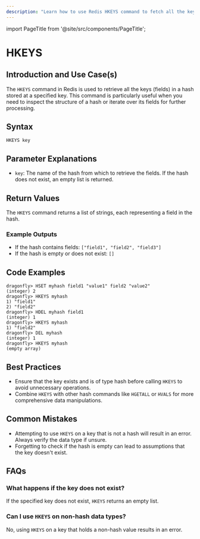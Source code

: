 ```yaml
---
description: "Learn how to use Redis HKEYS command to fetch all the keys in a hash. Make large dataset navigation simpler and faster."
---
```


import PageTitle from '@site/src/components/PageTitle';

# HKEYS

<PageTitle title="Redis HKEYS Explained (Better Than Official Docs)" />

## Introduction and Use Case(s)

The `HKEYS` command in Redis is used to retrieve all the keys (fields) in a hash stored at a specified key. This command is particularly useful when you need to inspect the structure of a hash or iterate over its fields for further processing.

## Syntax

```plaintext
HKEYS key
```

## Parameter Explanations

- `key`: The name of the hash from which to retrieve the fields. If the hash does not exist, an empty list is returned.

## Return Values

The `HKEYS` command returns a list of strings, each representing a field in the hash.

### Example Outputs

- If the hash contains fields: `["field1", "field2", "field3"]`
- If the hash is empty or does not exist: `[]`

## Code Examples

```cli
dragonfly> HSET myhash field1 "value1" field2 "value2"
(integer) 2
dragonfly> HKEYS myhash
1) "field1"
2) "field2"
dragonfly> HDEL myhash field1
(integer) 1
dragonfly> HKEYS myhash
1) "field2"
dragonfly> DEL myhash
(integer) 1
dragonfly> HKEYS myhash
(empty array)
```

## Best Practices

- Ensure that the key exists and is of type hash before calling `HKEYS` to avoid unnecessary operations.
- Combine `HKEYS` with other hash commands like `HGETALL` or `HVALS` for more comprehensive data manipulations.

## Common Mistakes

- Attempting to use `HKEYS` on a key that is not a hash will result in an error. Always verify the data type if unsure.
- Forgetting to check if the hash is empty can lead to assumptions that the key doesn't exist.

## FAQs

### What happens if the key does not exist?

If the specified key does not exist, `HKEYS` returns an empty list.

### Can I use `HKEYS` on non-hash data types?

No, using `HKEYS` on a key that holds a non-hash value results in an error.
